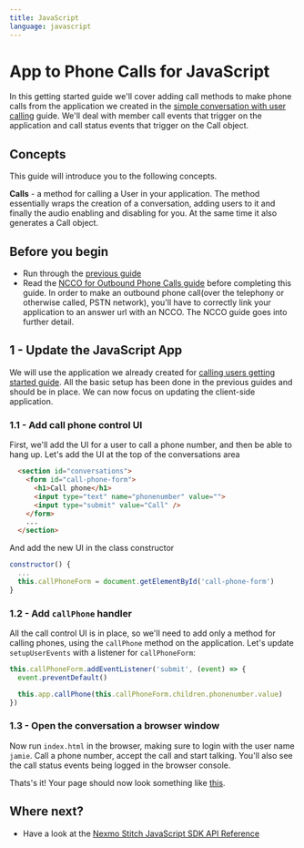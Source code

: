 ```yaml
---
title: JavaScript
language: javascript
---
```


# App to Phone Calls for JavaScript

In this getting started guide we'll cover adding call methods to make phone calls from the application we created in the [simple conversation with user calling](/stitch/in-app-voice/guides/calling-users/javascript) guide. We'll deal with member call events that trigger on the application and call status events that trigger on the Call object.

## Concepts

This guide will introduce you to the following concepts.

**Calls** - a method for calling a User in your application. The method essentially wraps the creation of a conversation, adding users to it and finally the audio enabling and disabling for you. At the same time it also generates a Call object.

## Before you begin

- Run through the [previous guide](/stitch/in-app-voice/guides/calling-users/javascript)
- Read the [NCCO for Outbound Phone Calls guide](/stitch/in-app-voice/ncco-guide) before completing this guide. In order to make an outbound phone call(over the telephony or otherwise called, PSTN network), you'll have to correctly link your application to an answer url with an NCCO. The NCCO guide goes into further detail.


## 1 - Update the JavaScript App

We will use the application we already created for [calling users getting started guide](/stitch/in-app-voice/guides/calling-users/javascript). All the basic setup has been done in the previous guides and should be in place. We can now focus on updating the client-side application.

### 1.1 - Add call phone control UI

First, we'll add the UI for a user to call a phone number, and then be able to hang up. Let's add the UI at the top of the conversations area

```html
  <section id="conversations">
    <form id="call-phone-form">
      <h1>Call phone</h1>
      <input type="text" name="phonenumber" value="">
      <input type="submit" value="Call" />
    </form>
    ...
  </section>
```

And add the new UI in the class constructor

```javascript
constructor() {
  ...
  this.callPhoneForm = document.getElementById('call-phone-form')
}
```


### 1.2 - Add `callPhone` handler

All the call control UI is in place, so we'll need to add only a method for calling phones, using the `callPhone` method on the application. Let's update `setupUserEvents` with a listener for `callPhoneForm`:

```javascript
this.callPhoneForm.addEventListener('submit', (event) => {
  event.preventDefault()

  this.app.callPhone(this.callPhoneForm.children.phonenumber.value)
})
```

### 1.3 - Open the conversation a browser window

Now run `index.html` in the browser, making sure to login with the user name `jamie`. Call a phone number, accept the call and start talking. You'll also see the call status events being logged in the browser console.

Thats's it! Your page should now look something like [this](https://github.com/Nexmo/stitch-js-quickstart/blob/master/calling-phones/index.html).

## Where next?

- Have a look at the <a href="/sdk/stitch/javascript/" target="_blank">Nexmo Stitch JavaScript SDK API Reference</a>

